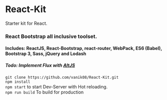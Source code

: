 # React-Kit
Starter kit for React.

### React Bootstrap all inclusive toolset.
#### Includes: ReactJS, React-Bootstrap, react-router, WebPack, ES6 (Babel), Bootstrap 3, Sass, jQuery and Lodash
##### Todo: Implement Flux with [AltJS](http://alt.js.org)

`git clone https://github.com/vanik08/React-Kit.git` <br />
`npm install` <br />
`npm start` to start Dev-Server with Hot reloading. <br />
`npm run build` To build for production <br />



